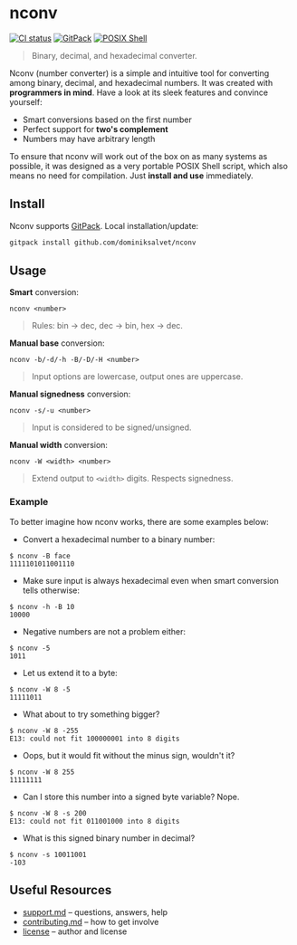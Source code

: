 # nconv

[![CI status](https://github.com/dominiksalvet/nconv/workflows/CI/badge.svg)](https://github.com/dominiksalvet/nconv/actions)
[![GitPack](https://img.shields.io/badge/-GitPack-571997)](https://github.com/dominiksalvet/gitpack)
[![POSIX Shell](https://img.shields.io/badge/POSIX-Shell-111111)](https://pubs.opengroup.org/onlinepubs/9699919799/utilities/V3_chap02.html)

> Binary, decimal, and hexadecimal converter.

Nconv (number converter) is a simple and intuitive tool for converting among binary, decimal, and hexadecimal numbers. It was created with **programmers in mind**. Have a look at its sleek features and convince yourself:

* Smart conversions based on the first number
* Perfect support for **two's complement**
* Numbers may have arbitrary length

To ensure that nconv will work out of the box on as many systems as possible, it was designed as a very portable POSIX Shell script, which also means no need for compilation. Just **install and use** immediately.

## Install

Nconv supports [GitPack](https://github.com/dominiksalvet/gitpack). Local installation/update:

```sh
gitpack install github.com/dominiksalvet/nconv
```

## Usage

**Smart** conversion:

```
nconv <number>
```

> Rules: bin → dec, dec → bin, hex → dec.

**Manual base** conversion:

```
nconv -b/-d/-h -B/-D/-H <number>
```

> Input options are lowercase, output ones are uppercase.

**Manual signedness** conversion:

```
nconv -s/-u <number>
```

> Input is considered to be signed/unsigned.

**Manual width** conversion:

```
nconv -W <width> <number>
```

> Extend output to `<width>` digits. Respects signedness.

### Example

To better imagine how nconv works, there are some examples below:

* Convert a hexadecimal number to a binary number:

```
$ nconv -B face
1111101011001110
```

* Make sure input is always hexadecimal even when smart conversion tells otherwise:

```
$ nconv -h -B 10
10000
```

* Negative numbers are not a problem either:

```
$ nconv -5
1011
```

* Let us extend it to a byte:

```
$ nconv -W 8 -5
11111011
```

* What about to try something bigger?

```
$ nconv -W 8 -255
E13: could not fit 100000001 into 8 digits
```

* Oops, but it would fit without the minus sign, wouldn't it?

```
$ nconv -W 8 255
11111111
```

* Can I store this number into a signed byte variable? Nope.

```
$ nconv -W 8 -s 200
E13: could not fit 011001000 into 8 digits
```

* What is this signed binary number in decimal?

```
$ nconv -s 10011001
-103
```

## Useful Resources

* [support.md](support.md) – questions, answers, help
* [contributing.md](contributing.md) – how to get involve
* [license](license) – author and license
